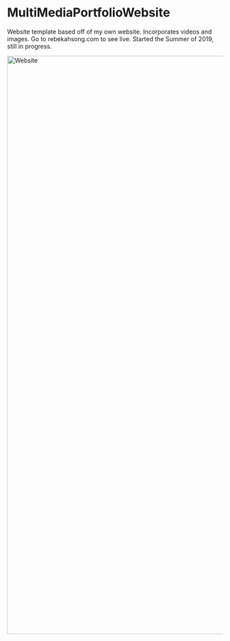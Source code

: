 # MultiMediaPortfolioWebsite
Website template based off of my own website. 
Incorporates videos and images.
Go to rebekahsong.com to see live.
Started the Summer of 2019, still in progress.

<img width="1348" alt="Website" src="https://user-images.githubusercontent.com/46407989/64991885-067c0180-d8d3-11e9-85db-85ea445bd9ab.png">
